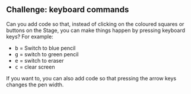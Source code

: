 ## Challenge: keyboard commands

Can you add code so that, instead of clicking on the coloured squares or buttons on the Stage, you can make things happen by pressing keyboard keys? For example:

+ <kbd>b</kbd> = Switch to blue pencil
+ <kbd>g</kbd> = switch to green pencil
+ <kbd>e</kbd> = switch to eraser
+ <kbd>c</kbd> = clear screen

If you want to, you can also add code so that pressing the arrow keys changes the pen width.